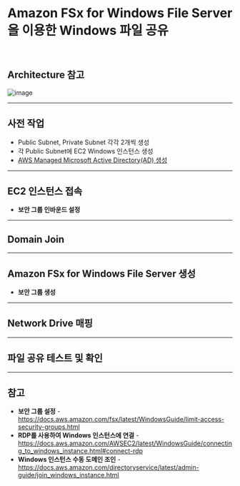 # Amazon FSx for Windows File Server을 이용한 Windows 파일 공유

<br/>

## Architecture 참고
![image](https://user-images.githubusercontent.com/46125158/168588704-45445fb5-8e06-477e-80f2-3a263b721d09.png)

<hr>

## 사전 작업
- Public Subnet, Private Subnet 각각 2개씩 생성
- 각 Public Subnet에 EC2 Windows 인스턴스 생성
- [AWS Managed Microsoft Active Directory(AD) 생성](https://github.com/kva231/AWS-Tech-Note/blob/master/Security%2C%20Identity%2C%20%26%20Compliance/AWS%20Directory%20Service/AWS%20Managed%20Microsoft%20Active%20Directory(AD)%20%EC%83%9D%EC%84%B1.md)

<hr>

## EC2 인스턴스 접속
- **보안 그룹 인바운드 설정**  


<hr>

## Domain Join


<hr>

## Amazon FSx for Windows File Server 생성
- **보안 그룹 생성**  


<hr>

## Network Drive 매핑

<hr>

## 파일 공유 테스트 및 확인

<hr>

## 참고
- **보안 그룹 설정** - https://docs.aws.amazon.com/fsx/latest/WindowsGuide/limit-access-security-groups.html
- **RDP를 사용하여 Windows 인스턴스에 연결** - https://docs.aws.amazon.com/AWSEC2/latest/WindowsGuide/connecting_to_windows_instance.html#connect-rdp
- **Windows 인스턴스 수동 도메인 조인** - https://docs.aws.amazon.com/directoryservice/latest/admin-guide/join_windows_instance.html
